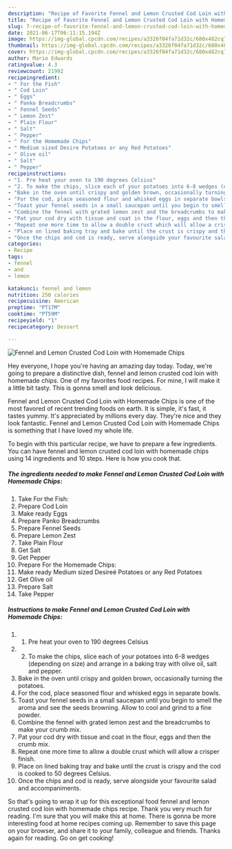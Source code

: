 ```yaml
---
description: "Recipe of Favorite Fennel and Lemon Crusted Cod Loin with Homemade Chips"
title: "Recipe of Favorite Fennel and Lemon Crusted Cod Loin with Homemade Chips"
slug: 7-recipe-of-favorite-fennel-and-lemon-crusted-cod-loin-with-homemade-chips
date: 2021-06-17T06:11:15.194Z
image: https://img-global.cpcdn.com/recipes/a3326f04fa71d32c/680x482cq70/fennel-and-lemon-crusted-cod-loin-with-homemade-chips-recipe-main-photo.jpg
thumbnail: https://img-global.cpcdn.com/recipes/a3326f04fa71d32c/680x482cq70/fennel-and-lemon-crusted-cod-loin-with-homemade-chips-recipe-main-photo.jpg
cover: https://img-global.cpcdn.com/recipes/a3326f04fa71d32c/680x482cq70/fennel-and-lemon-crusted-cod-loin-with-homemade-chips-recipe-main-photo.jpg
author: Mario Edwards
ratingvalue: 4.3
reviewcount: 21992
recipeingredient:
- " For the Fish"
- " Cod Loin"
- " Eggs"
- " Panko Breadcrumbs"
- " Fennel Seeds"
- " Lemon Zest"
- " Plain Flour"
- " Salt"
- " Pepper"
- " For the Homemade Chips"
- " Medium sized Desire Potatoes or any Red Potatoes"
- " Olive oil"
- " Salt"
- " Pepper"
recipeinstructions:
- "1. Pre heat your oven to 190 degrees Celsius"
- "2. To make the chips, slice each of your potatoes into 6-8 wedges (depending on size) and arrange in a baking tray with olive oil, salt and pepper."
- "Bake in the oven until crispy and golden brown, occasionally turning the potatoes."
- "For the cod, place seasoned flour and whisked eggs in separate bowls."
- "Toast your fennel seeds in a small saucepan until you begin to smell the aroma and see the seeds browning. Allow to cool and grind to a fine powder."
- "Combine the fennel with grated lemon zest and the breadcrumbs to make your crumb mix."
- "Pat your cod dry with tissue and coat in the flour, eggs and then the crumb mix."
- "Repeat one more time to allow a double crust which will allow a crisper finish."
- "Place on lined baking tray and bake until the crust is crispy and the cod is cooked to 50 degrees Celsius."
- "Once the chips and cod is ready, serve alongside your favourite salad and accompaniments."
categories:
- Recipe
tags:
- fennel
- and
- lemon

katakunci: fennel and lemon 
nutrition: 250 calories
recipecuisine: American
preptime: "PT17M"
cooktime: "PT59M"
recipeyield: "1"
recipecategory: Dessert

---
```



![Fennel and Lemon Crusted Cod Loin with Homemade Chips](https://img-global.cpcdn.com/recipes/a3326f04fa71d32c/680x482cq70/fennel-and-lemon-crusted-cod-loin-with-homemade-chips-recipe-main-photo.jpg)

Hey everyone, I hope you're having an amazing day today. Today, we're going to prepare a distinctive dish, fennel and lemon crusted cod loin with homemade chips. One of my favorites food recipes. For mine, I will make it a little bit tasty. This is gonna smell and look delicious.

Fennel and Lemon Crusted Cod Loin with Homemade Chips is one of the most favored of recent trending foods on earth. It is simple, it's fast, it tastes yummy. It's appreciated by millions every day. They're nice and they look fantastic. Fennel and Lemon Crusted Cod Loin with Homemade Chips is something that I have loved my whole life.




To begin with this particular recipe, we have to prepare a few ingredients. You can have fennel and lemon crusted cod loin with homemade chips using 14 ingredients and 10 steps. Here is how you cook that.

<!--inarticleads1-->

##### The ingredients needed to make Fennel and Lemon Crusted Cod Loin with Homemade Chips:

1. Take  For the Fish:
1. Prepare  Cod Loin
1. Make ready  Eggs
1. Prepare  Panko Breadcrumbs
1. Prepare  Fennel Seeds
1. Prepare  Lemon Zest
1. Take  Plain Flour
1. Get  Salt
1. Get  Pepper
1. Prepare  For the Homemade Chips:
1. Make ready  Medium sized Desireé Potatoes or any Red Potatoes
1. Get  Olive oil
1. Prepare  Salt
1. Take  Pepper




<!--inarticleads2-->

##### Instructions to make Fennel and Lemon Crusted Cod Loin with Homemade Chips:

1. 1. Pre heat your oven to 190 degrees Celsius
1. 2. To make the chips, slice each of your potatoes into 6-8 wedges (depending on size) and arrange in a baking tray with olive oil, salt and pepper.
1. Bake in the oven until crispy and golden brown, occasionally turning the potatoes.
1. For the cod, place seasoned flour and whisked eggs in separate bowls.
1. Toast your fennel seeds in a small saucepan until you begin to smell the aroma and see the seeds browning. Allow to cool and grind to a fine powder.
1. Combine the fennel with grated lemon zest and the breadcrumbs to make your crumb mix.
1. Pat your cod dry with tissue and coat in the flour, eggs and then the crumb mix.
1. Repeat one more time to allow a double crust which will allow a crisper finish.
1. Place on lined baking tray and bake until the crust is crispy and the cod is cooked to 50 degrees Celsius.
1. Once the chips and cod is ready, serve alongside your favourite salad and accompaniments.




So that's going to wrap it up for this exceptional food fennel and lemon crusted cod loin with homemade chips recipe. Thank you very much for reading. I'm sure that you will make this at home. There is gonna be more interesting food at home recipes coming up. Remember to save this page on your browser, and share it to your family, colleague and friends. Thanks again for reading. Go on get cooking!
